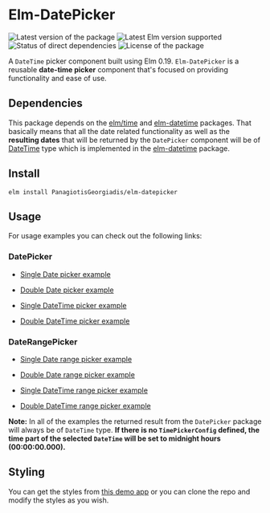 # Elm-DatePicker

![Latest version of the package][PackageVersion]
![Latest Elm version supported][ElmVersion]
![Status of direct dependencies][DependenciesStatus]
![License of the package][PackageLicense]

A `DateTime` picker component built using Elm 0.19. `Elm-DatePicker` is a reusable **date-time picker**
component that's focused on providing functionality and ease of use.

## Dependencies

This package depends on the [elm/time][elm-time-url] and [elm-datetime][elm-datetime-url] packages.
That basically means that all the date related functionality as well as
the **resulting dates** that will be returned by the `DatePicker` component
will be of [DateTime][datetime-type-url] type which is implemented in the
[elm-datetime][elm-datetime-url] package.

## Install

```
elm install PanagiotisGeorgiadis/elm-datepicker
```

## Usage

For usage examples you can check out the following links:

### DatePicker

  - [Single Date picker example][single-date-picker-example]
  - [Double Date picker example][double-date-picker-example]

  - [Single DateTime picker example][single-datetime-picker-example]
  - [Double DateTime picker example][double-datetime-picker-example]

### DateRangePicker

  - [Single Date range picker example][single-date-range-picker-example]
  - [Double Date range picker example][double-date-range-picker-example]

  - [Single DateTime range picker example][single-datetime-range-picker-example]
  - [Double DateTime range picker example][double-datetime-range-picker-example]


**Note:** In all of the examples the returned result from the `DatePicker` package
will always be of `DateTime` type. **If there is no `TimePickerConfig` defined, the
time part of the selected `DateTime` will be set to midnight hours (00:00:00.000).**


## Styling

You can get the styles from [this demo app](https://github.com/PanagiotisGeorgiadis/ElmDatePicker)
or you can clone the repo and modify the styles as you wish.


[elm-time-url]: https://package.elm-lang.org/packages/elm/time/latest/
[elm-datetime-url]: https://package.elm-lang.org/packages/PanagiotisGeorgiadis/elm-datetime/latest/
[datetime-type-url]: https://package.elm-lang.org/packages/PanagiotisGeorgiadis/elm-datetime/latest/DateTime#DateTime

[single-date-picker-example]: https://github.com/PanagiotisGeorgiadis/Elm-DatePicker-examples/blob/master/src/Components/Single/DatePicker.elm
[double-date-picker-example]: https://github.com/PanagiotisGeorgiadis/Elm-DatePicker-examples/blob/master/src/Components/Double/DatePicker.elm

[single-datetime-picker-example]: https://github.com/PanagiotisGeorgiadis/Elm-DatePicker-examples/blob/master/src/Components/Single/DateTimePicker.elm
[double-datetime-picker-example]: https://github.com/PanagiotisGeorgiadis/Elm-DatePicker-examples/blob/master/src/Components/Double/DateTimePicker.elm

[single-date-range-picker-example]: https://github.com/PanagiotisGeorgiadis/Elm-DatePicker-examples/blob/master/src/Components/Single/DateRangePicker.elm
[double-date-range-picker-example]: https://github.com/PanagiotisGeorgiadis/Elm-DatePicker-examples/blob/master/src/Components/Double/DateRangePicker.elm

[single-datetime-range-picker-example]: https://github.com/PanagiotisGeorgiadis/Elm-DatePicker-examples/blob/master/src/Components/Single/DateTimeRangePicker.elm
[double-datetime-range-picker-example]: https://github.com/PanagiotisGeorgiadis/Elm-DatePicker-examples/blob/master/src/Components/Double/DateTimeRangePicker.elm

[PackageVersion]: https://reiner-dolp.github.io/elm-badges/PanagiotisGeorgiadis/elm-datepicker/version.svg
[ElmVersion]: https://reiner-dolp.github.io/elm-badges/PanagiotisGeorgiadis/elm-datepicker/elm-version.svg
[DependenciesStatus]: https://reiner-dolp.github.io/elm-badges/PanagiotisGeorgiadis/elm-datepicker/dependencies.svg
[PackageLicense]: https://reiner-dolp.github.io/elm-badges/PanagiotisGeorgiadis/elm-datepicker/license.svg
